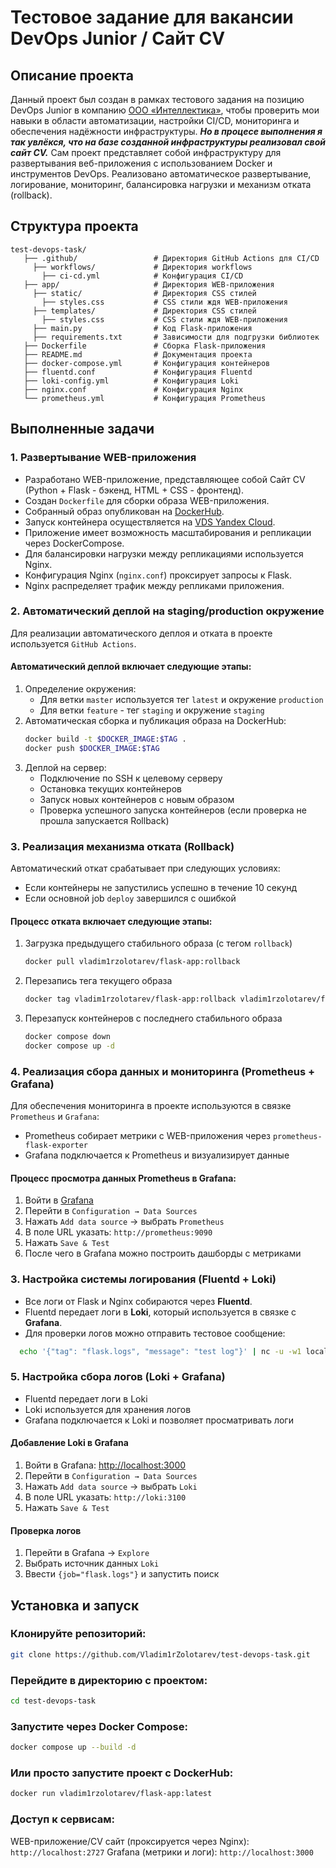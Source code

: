 # Тестовое задание для вакансии DevOps Junior / Сайт CV

## Описание проекта

Данный проект был создан в рамках тестового задания на позицию DevOps Junior в компанию [ООО «Интеллектика»](https://intellectika.ru/), чтобы проверить мои навыки в области автоматизации, настройки CI/CD, мониторинга и обеспечения надёжности инфраструктуры. ***Но в процесе выполнения я так увлёкся, что на базе созданной инфраструктуры реализовал свой сайт CV.***
Сам проект представляет собой инфраструктуру для развертывания веб-приложения с использованием Docker и инструментов DevOps. Реализовано автоматическое развертывание, логирование, мониторинг, балансировка нагрузки и механизм отката (rollback).

## Структура проекта

```
test-devops-task/
   ├── .github/                 # Директория GitHub Actions для CI/CD
     ├── workflows/             # Директория workflows
       ├── ci-cd.yml            # Конфигурация CI/CD
   ├── app/                     # Директория WEB-приложения
     ├── static/                # Директория CSS стилей
       ├── styles.css           # CSS стили ждя WEB-приложения
     ├── templates/             # Директория CSS стилей
       ├── styles.css           # CSS стили ждя WEB-приложения
     ├── main.py                # Код Flask-приложения
     ├── requirements.txt       # Зависимости для подгрузки библиотек
   ├── Dockerfile               # Сборка Flask-приложения
   ├── README.md                # Документация проекта
   ├── docker-compose.yml       # Конфигурация контейнеров
   ├── fluentd.conf             # Конфигурация Fluentd
   ├── loki-config.yml          # Конфигурация Loki
   ├── nginx.conf               # Конфигурация Nginx
   └── prometheus.yml           # Конфигурация Prometheus
```

## Выполненные задачи

### 1. Развертывание WEB-приложения
- Разработано WEB-приложение, представляющее собой Сайт СV (Python + Flask - бэкенд, HTML + CSS - фронтенд).
- Создан `Dockerfile` для сборки образа WEB-приложения.
- Собранный образ опубликован на [DockerHub](https://hub.docker.com/repository/docker/vladim1rzolotarev/flask-app/general).
- Запуск контейнера осуществляется на [VDS Yandex Cloud](http://89.169.153.58:2727/).
- Приложение имеет возможность масштабирования и репликации через DockerCompose.
- Для балансировки нагрузки между репликациями используется Nginx.
- Конфигурация Nginx (`nginx.conf`) проксирует запросы к Flask.
- Nginx распределяет трафик между репликами приложения.

### 2. Автоматический деплой на staging/production окружение

Для реализации автоматического деплоя и отката в проекте используется `GitHub Actions`.

#### Автоматический деплой включает следующие этапы:
1. Определение окружения:
   - Для ветки `master` используется тег `latest` и окружение `production`
   - Для ветки `feature` - тег `staging` и окружение `staging`
2. Автоматическая сборка и публикация образа на DockerHub:
   ```bash
   docker build -t $DOCKER_IMAGE:$TAG .
   docker push $DOCKER_IMAGE:$TAG
   ```
3. Деплой на сервер:
   - Подключение по SSH к целевому серверу
   - Остановка текущих контейнеров
   - Запуск новых контейнеров с новым образом
   - Проверка успешного запуска контейнеров (если проверка не прошла запускается Rollback)

### 3. Реализация механизма отката (Rollback)

Автоматический откат срабатывает при следующих условиях:
- Если контейнеры не запустились успешно в течение 10 секунд
- Если основной job `deploy` завершился с ошибкой

#### Процесс отката включает следующие этапы:
1. Загрузка предыдущего стабильного образа (с тегом `rollback`)
   ```bash
   docker pull vladim1rzolotarev/flask-app:rollback
   ```
2. Перезапись тега текущего образа
   ```bash
   docker tag vladim1rzolotarev/flask-app:rollback vladim1rzolotarev/flask-app:$TAG
   ```
3. Перезапуск контейнеров с последнего стабильного образа
   ```bash
   docker compose down
   docker compose up -d
   ```

### 4. Реализация сбора данных и мониторинга (Prometheus + Grafana)

Для обеспечения мониторинга в проекте используются в связке `Prometheus` и `Grafana`:
- Prometheus собирает метрики с WEB-приложения через `prometheus-flask-exporter`
- Grafana подключается к Prometheus и визуализирует данные

#### Процесс просмотра данных Prometheus в Grafana:
1. Войти в [Grafana](http://89.169.153.58:3000)
2. Перейти в `Configuration → Data Sources`
3. Нажать `Add data source` → выбрать `Prometheus`
4. В поле URL указать: `http://prometheus:9090`
5. Нажать `Save & Test`
6. После чего в Grafana можно построить дашборды с метриками

### 3. Настройка системы логирования (Fluentd + Loki)
- Все логи от Flask и Nginx собираются через **Fluentd**.
- Fluentd передает логи в **Loki**, который используется в связке с **Grafana**.
- Для проверки логов можно отправить тестовое сообщение:
```bash
  echo '{"tag": "flask.logs", "message": "test log"}' | nc -u -w1 localhost 24224
```

### 5. Настройка сбора логов (Loki + Grafana)

- Fluentd передает логи в Loki
- Loki используется для хранения логов
- Grafana подключается к Loki и позволяет просматривать логи

#### Добавление Loki в Grafana
1. Войти в Grafana: [http://localhost:3000](http://localhost:3000)
2. Перейти в `Configuration → Data Sources`
3. Нажать `Add data source` → выбрать `Loki`
4. В поле URL указать: `http://loki:3100`
5. Нажать `Save & Test`

#### Проверка логов
1. Перейти в Grafana → `Explore`
2. Выбрать источник данных `Loki`
3. Ввести `{job="flask.logs"}` и запустить поиск

## Установка и запуск

### Клонируйте репозиторий:

```bash
git clone https://github.com/Vladim1rZolotarev/test-devops-task.git
```

### Перейдите в директорию с проектом:

```bash
cd test-devops-task
```

### Запустите через Docker Compose:

```bash
docker compose up --build -d
```

### Или просто запустите проект с DockerHub:

```bash
docker run vladim1rzolotarev/flask-app:latest
```

### Доступ к сервисам:
WEB-приложение/CV сайт (проксируется через Nginx): `http://localhost:2727`
Grafana (метрики и логи): `http://localhost:3000`
